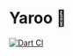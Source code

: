 # Yaroo 🚀

[![Dart CI](https://github.com/codekeyz/yaroo/workflows/Dart/badge.svg)](https://github.com/codekeyz/yaroo/actions/workflows/dart.yml)
